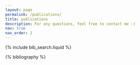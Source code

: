 ```yaml
---
layout: page
permalink: /publications/
title: publications
description: For any questions, feel free to contact me :)
nav: true
nav_order: 2
---
```


<!-- _pages/publications.md -->

<!-- Bibsearch Feature -->

{% include bib_search.liquid %}

<div class="publications">

{% bibliography %}

</div>
